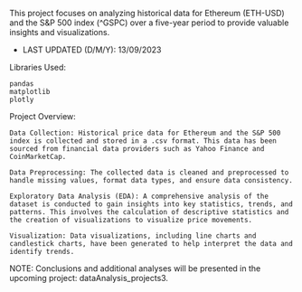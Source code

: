 This project focuses on analyzing historical data for Ethereum (ETH-USD) and the S&P 500 index (^GSPC) over a five-year period to provide valuable insights and visualizations.

- LAST UPDATED (D/M/Y): 13/09/2023

Libraries Used:

    pandas
    matplotlib
    plotly

Project Overview:

    Data Collection: Historical price data for Ethereum and the S&P 500 index is collected and stored in a .csv format. This data has been sourced from financial data providers such as Yahoo Finance and CoinMarketCap.

    Data Preprocessing: The collected data is cleaned and preprocessed to handle missing values, format data types, and ensure data consistency.

    Exploratory Data Analysis (EDA): A comprehensive analysis of the dataset is conducted to gain insights into key statistics, trends, and patterns. This involves the calculation of descriptive statistics and the creation of visualizations to visualize price movements.

    Visualization: Data visualizations, including line charts and candlestick charts, have been generated to help interpret the data and identify trends.

NOTE: Conclusions and additional analyses will be presented in the upcoming project: dataAnalysis_projects3.
